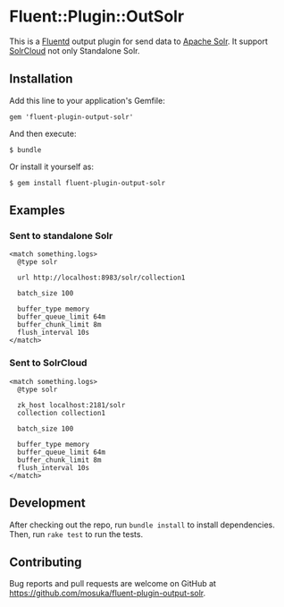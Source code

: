 # Fluent::Plugin::OutSolr

This is a [Fluentd](http://fluentd.org/) output plugin for send data to [Apache Solr](http://lucene.apache.org/solr/). It support [SolrCloud](https://cwiki.apache.org/confluence/display/solr/SolrCloud) not only Standalone Solr.

## Installation

Add this line to your application's Gemfile:

```
gem 'fluent-plugin-output-solr'
```

And then execute:

    $ bundle

Or install it yourself as:

    $ gem install fluent-plugin-output-solr

## Examples

### Sent to standalone Solr
```
<match something.logs>
  @type solr

  url http://localhost:8983/solr/collection1

  batch_size 100

  buffer_type memory
  buffer_queue_limit 64m
  buffer_chunk_limit 8m
  flush_interval 10s
</match>
```

### Sent to SolrCloud
```
<match something.logs>
  @type solr

  zk_host localhost:2181/solr
  collection collection1

  batch_size 100

  buffer_type memory
  buffer_queue_limit 64m
  buffer_chunk_limit 8m
  flush_interval 10s
</match>
```

## Development

After checking out the repo, run `bundle install` to install dependencies. Then, run `rake test` to run the tests.

## Contributing

Bug reports and pull requests are welcome on GitHub at https://github.com/mosuka/fluent-plugin-output-solr.

